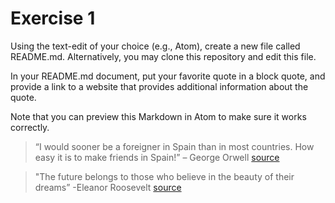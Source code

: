 # Exercise 1
Using the text-edit of your choice (e.g., Atom), create a new file called README.md. Alternatively, you may clone this repository and edit this file.

In your README.md document, put your favorite quote in a block quote, and provide a link to a website that provides additional information about the quote.

Note that you can preview this Markdown in Atom to make sure it works correctly.

> “I would sooner be a foreigner in Spain than in most countries. How easy it is to make friends in Spain!” – George Orwell [source](https://takelessons.com/blog/best-travel-quotes-z03)

> "The future belongs to those who believe in the beauty of their dreams” -Eleanor Roosevelt [source](https://www.goodreads.com/author/quotes/44566.Eleanor_Roosevelt)
